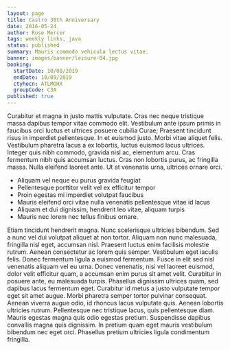 ```yaml
---
layout: page
title: Castro 30th Anniversary
date: 2016-05-24
author: Rose Mercer
tags: weekly links, java
status: published
summary: Mauris commodo vehicula lectus vitae.
banner: images/banner/leisure-04.jpg
booking:
  startDate: 10/08/2019
  endDate: 10/09/2019
  ctyhocn: ATLMOHX
  groupCode: C3A
published: true
---
```

Curabitur et magna in justo mattis vulputate. Cras nec neque tristique massa dapibus tempor vitae commodo elit. Vestibulum ante ipsum primis in faucibus orci luctus et ultrices posuere cubilia Curae; Praesent tincidunt risus in imperdiet pellentesque. In et euismod justo. Morbi vitae aliquet felis. Vestibulum pharetra lacus a ex lobortis, luctus euismod lacus ultrices. Integer quis nibh commodo, gravida nisl ac, elementum arcu. Cras fermentum nibh quis accumsan luctus. Cras non lobortis purus, ac fringilla massa. Nulla eleifend laoreet ante. Ut at venenatis urna, ultrices ornare orci.

* Aliquam vel neque eu purus gravida feugiat
* Pellentesque porttitor velit vel ex efficitur tempor
* Proin egestas mi imperdiet volutpat faucibus
* Mauris eleifend orci vitae nulla venenatis pellentesque vitae id lacus
* Aliquam et dui dignissim, hendrerit leo vitae, aliquam turpis
* Mauris nec lorem nec tellus finibus ornare.

Etiam tincidunt hendrerit magna. Nunc scelerisque ultricies bibendum. Sed a nunc vel dui volutpat aliquet at non tortor. Aliquam non nunc malesuada, fringilla nisl eget, accumsan nisl. Praesent luctus enim facilisis molestie rutrum. Aenean consectetur ac lorem quis semper. Vestibulum eget iaculis felis. Donec fermentum ligula a euismod fermentum. Fusce in elit sed nisl venenatis aliquam vel eu urna. Donec venenatis, nisi vel laoreet euismod, dolor velit efficitur quam, a accumsan enim purus sit amet velit. Curabitur in posuere ante, eu malesuada turpis. Phasellus dignissim ultrices quam, sed dapibus lacus fermentum eget. Curabitur id metus a justo vulputate tempor eget sit amet augue.
Morbi pharetra semper tortor pulvinar consequat. Aenean viverra augue odio, id rhoncus lacus vulputate quis. Aenean lobortis ultricies rutrum. Pellentesque nec tristique lacus, quis pellentesque diam. Mauris egestas magna quis odio egestas pretium. Suspendisse dapibus convallis magna quis dignissim. In pretium quam eget mauris vestibulum bibendum nec eget orci. Phasellus pretium ultricies ligula condimentum fringilla.
